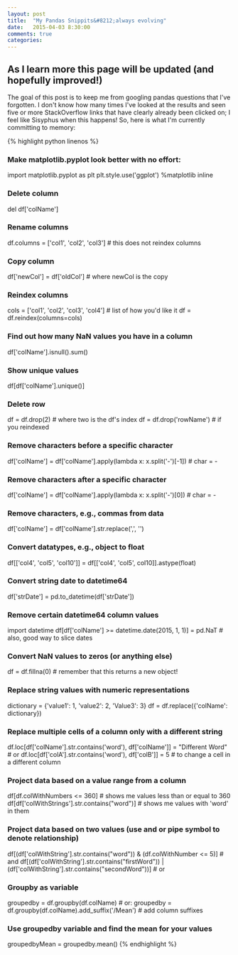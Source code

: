 ```yaml
---
layout: post
title:  "My Pandas Snippits&#8212;always evolving"
date:   2015-04-03 8:30:00
comments: true
categories:
---
```

## As I learn more this page will be updated (and hopefully improved!)

The goal of this post is to keep me from googling pandas questions
that I've forgotten.  I don't know how many times I've looked at the results
and seen five or more StackOverflow links that have clearly already been
clicked on; I feel like Sisyphus when this happens!  So, here is what I'm
currently committing to memory:

{% highlight python linenos %}
### Make matplotlib.pyplot look better with no effort:
import matplotlib.pyplot as plt
plt.style.use('ggplot')
%matplotlib inline


### Delete column
del df['colName']


### Rename columns
df.columns = ['col1', 'col2', 'col3'] # this does not reindex columns


### Copy column
df['newCol'] = df['oldCol'] # where newCol is the copy


### Reindex columns
cols = ['col1', 'col2', 'col3', 'col4'] # list of how you'd like it
df = df.reindex(columns=cols)


### Find out how many NaN values you have in a column
df['colName'].isnull().sum()


### Show unique values
df[df['colName'].unique()]


### Delete row
df = df.drop(2)  # where two is the df's index
df = df.drop('rowName')  # if you reindexed


### Remove characters before a specific character
df['colName'] = df['colName'].apply(lambda x: x.split('-')[-1]) # char = -


### Remove characters after a specific character
df['colName'] = df['colName'].apply(lambda x: x.split('-')[0]) # char = -


### Remove characters, e.g., commas from data
df['colName'] = df['colName'].str.replace(',', '')


### Convert datatypes, e.g., object to float
df[['col4', 'col5', 'col10']] = df[['col4', 'col5', col10]].astype(float)


### Convert string date to datetime64
df['strDate'] = pd.to_datetime(df['strDate'])


### Remove certain datetime64 column values
import datetime
df[df['colName'] >= datetime.date(2015, 1, 1)] = pd.NaT # also, good way to slice dates


### Convert NaN values to zeros (or anything else)
df = df.fillna(0) # remember that this returns a new object!


### Replace string values with numeric representations
dictionary = {'value1': 1, 'value2': 2, 'Value3': 3}
df = df.replace({'colName': dictionary})


### Replace multiple cells of a column only with a different string
df.loc[df['colName'].str.contains('word'), df['colName']] = "Different Word" # or
df.loc[df['colA'].str.contains('word'), df['colB']] = 5 # to change a cell in a different column


### Project data based on a value range from a column
df[df.colWithNumbers <= 360] # shows me values less than or equal to 360
df[df['colWithStrings'].str.contains("word")] # shows me values with 'word' in them


### Project data based on two values (use and or pipe symbol to denote relationship)
df[(df['colWithString'].str.contains("word")) & (df.colWithNumber <= 5)] # and
df[(df['colWithString'].str.contains("firstWord")) | (df['colWithString'].str.contains("secondWord"))] # or


### Groupby as variable
groupedby = df.groupby(df.colName) # or:
groupedby = df.groupby(df.colName).add_suffix('/Mean') # add column suffixes


### Use groupedby variable and find the mean for your values
groupedbyMean = groupedby.mean()
{% endhighlight %}
